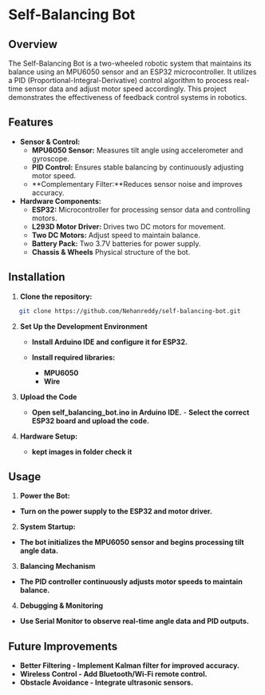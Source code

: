 #  Self-Balancing Bot

## Overview

The Self-Balancing Bot is a two-wheeled robotic system that maintains its balance using an MPU6050 sensor and an ESP32 microcontroller. It utilizes a PID (Proportional-Integral-Derivative) control algorithm to process real-time sensor data and adjust motor speed accordingly. This project demonstrates the effectiveness of feedback control systems in robotics.

## Features

- **Sensor & Control:**
  - **MPU6050 Sensor:** Measures tilt angle using accelerometer and gyroscope.
  - **PID Control:** Ensures stable balancing by continuously adjusting motor speed.
  - **Complementary Filter:**Reduces sensor noise and improves accuracy.
- **Hardware Components:**
  - **ESP32:** Microcontroller for processing sensor data and controlling motors.
  - **L293D Motor Driver:** Drives two DC motors for movement.
  - **Two DC Motors:** Adjust speed to maintain balance.
  - **Battery Pack:** Two 3.7V batteries for power supply.
  - **Chassis & Wheels** Physical structure of the bot.


## Installation

1. **Clone the repository:**
   
```bash
   git clone https://github.com/Nehanreddy/self-balancing-bot.git
```

2. **Set Up the Development Environment**
    - **Install Arduino IDE and configure it for ESP32.**

    - **Install required libraries:**
       - **MPU6050**
       - **Wire**


3. **Upload the Code**
      - **Open self_balancing_bot.ino in Arduino IDE.**
       - **Select the correct ESP32 board and upload the code.**

4. **Hardware Setup:**
   - **kept images in folder check it** 


## Usage

1. **Power the Bot:**
- **Turn on the power supply to the ESP32 and motor driver.**

2. **System Startup:**
- **The bot initializes the MPU6050 sensor and begins processing tilt angle data.**

3. **Balancing Mechanism**
- **The PID controller continuously adjusts motor speeds to maintain balance.**

4. **Debugging & Monitoring**
- **Use Serial Monitor to observe real-time angle data and PID outputs.**

## Future Improvements

- **Better Filtering - Implement Kalman filter for improved accuracy.**
- **Wireless Control - Add Bluetooth/Wi-Fi remote control.**
- **Obstacle Avoidance - Integrate ultrasonic sensors.**